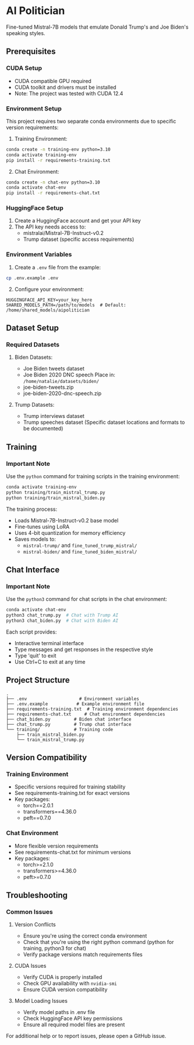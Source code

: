 # AI Politician

Fine-tuned Mistral-7B models that emulate Donald Trump's and Joe Biden's speaking styles.

## Prerequisites

### CUDA Setup
- CUDA compatible GPU required
- CUDA toolkit and drivers must be installed
- Note: The project was tested with CUDA 12.4

### Environment Setup
This project requires two separate conda environments due to specific version requirements:

1. Training Environment:
```bash
conda create -n training-env python=3.10
conda activate training-env
pip install -r requirements-training.txt
```

2. Chat Environment:
```bash
conda create -n chat-env python=3.10
conda activate chat-env
pip install -r requirements-chat.txt
```

### HuggingFace Setup
1. Create a HuggingFace account and get your API key
2. The API key needs access to:
   - mistralai/Mistral-7B-Instruct-v0.2
   - Trump dataset (specific access requirements)

### Environment Variables
1. Create a `.env` file from the example:
```bash
cp .env.example .env
```

2. Configure your environment:
```
HUGGINGFACE_API_KEY=your_key_here
SHARED_MODELS_PATH=/path/to/models  # Default: /home/shared_models/aipolitician
```

## Dataset Setup

### Required Datasets
1. Biden Datasets:
   - Joe Biden tweets dataset
   - Joe Biden 2020 DNC speech
   Place in: `/home/natalie/datasets/biden/`
   - joe-biden-tweets.zip
   - joe-biden-2020-dnc-speech.zip

2. Trump Datasets:
   - Trump interviews dataset
   - Trump speeches dataset
   (Specific dataset locations and formats to be documented)

## Training

### Important Note
Use the `python` command for training scripts in the training environment:

```bash
conda activate training-env
python training/train_mistral_trump.py
python training/train_mistral_biden.py
```

The training process:
- Loads Mistral-7B-Instruct-v0.2 base model
- Fine-tunes using LoRA
- Uses 4-bit quantization for memory efficiency
- Saves models to:
  - `mistral-trump/` and `fine_tuned_trump_mistral/`
  - `mistral-biden/` and `fine_tuned_biden_mistral/`

## Chat Interface

### Important Note
Use the `python3` command for chat scripts in the chat environment:

```bash
conda activate chat-env
python3 chat_trump.py  # Chat with Trump AI
python3 chat_biden.py  # Chat with Biden AI
```

Each script provides:
- Interactive terminal interface
- Type messages and get responses in the respective style
- Type 'quit' to exit
- Use Ctrl+C to exit at any time

## Project Structure

```
.
├── .env                    # Environment variables
├── .env.example           # Example environment file
├── requirements-training.txt  # Training environment dependencies
├── requirements-chat.txt     # Chat environment dependencies
├── chat_biden.py         # Biden chat interface
├── chat_trump.py         # Trump chat interface
└── training/             # Training code
    ├── train_mistral_biden.py
    └── train_mistral_trump.py
```

## Version Compatibility

### Training Environment
- Specific versions required for training stability
- See requirements-training.txt for exact versions
- Key packages:
  - torch==2.0.1
  - transformers==4.36.0
  - peft==0.7.0

### Chat Environment
- More flexible version requirements
- See requirements-chat.txt for minimum versions
- Key packages:
  - torch>=2.1.0
  - transformers>=4.36.0
  - peft>=0.7.0

## Troubleshooting

### Common Issues
1. Version Conflicts
   - Ensure you're using the correct conda environment
   - Check that you're using the right python command (python for training, python3 for chat)
   - Verify package versions match requirements files

2. CUDA Issues
   - Verify CUDA is properly installed
   - Check GPU availability with `nvidia-smi`
   - Ensure CUDA version compatibility

3. Model Loading Issues
   - Verify model paths in .env file
   - Check HuggingFace API key permissions
   - Ensure all required model files are present

For additional help or to report issues, please open a GitHub issue.
